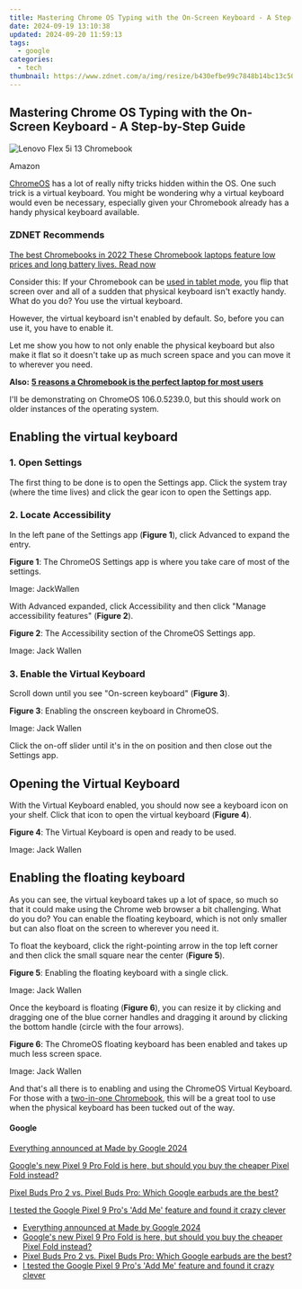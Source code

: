 ```yaml
---
title: Mastering Chrome OS Typing with the On-Screen Keyboard - A Step-by-Step Guide
date: 2024-09-19 13:10:38
updated: 2024-09-20 11:59:13
tags:
  - google
categories:
  - tech
thumbnail: https://www.zdnet.com/a/img/resize/b430efbe99c7848b14bc13c50529655fe747c6cb/2022/07/25/ef13e739-804e-498a-a30e-b90dfc158417/71kdehgnnfs-ac-sl1500.jpg?width=278&height=156&fit=crop&auto=webp
---
```


## Mastering Chrome OS Typing with the On-Screen Keyboard - A Step-by-Step Guide

![Lenovo Flex 5i 13 Chromebook](https://www.zdnet.com/a/img/resize/37336bf49c7984bdf159ca562fb427c5a1f5715c/2022/07/25/ef13e739-804e-498a-a30e-b90dfc158417/71kdehgnnfs-ac-sl1500.jpg?auto=webp&width=1280)

Amazon

[ChromeOS](https://www.zdnet.com/article/the-chromebook-turns-10-cheap-safe-powerful-and-still-gaining-on-windows/) has a lot of really nifty tricks hidden within the OS. One such trick is a virtual keyboard. You might be wondering why a virtual keyboard would even be necessary, especially given your Chromebook already has a handy physical keyboard available.

### **ZDNET** Recommends

[The best Chromebooks in 2022 These Chromebook laptops feature low prices and long battery lives.  Read now](https://www.zdnet.com/article/best-chromebook-laptop/)

Consider this: If your Chromebook can be [used in tablet mode](https://www.zdnet.com/article/best-2-in-1-laptop/), you flip that screen over and all of a sudden that physical keyboard isn't exactly handy. What do you do? You use the virtual keyboard. 

However, the virtual keyboard isn't enabled by default. So, before you can use it, you have to enable it.

Let me show you how to not only enable the physical keyboard but also make it flat so it doesn't take up as much screen space and you can move it to wherever you need. 

**Also:** [**5 reasons a Chromebook is the perfect laptop for most users**](https://www.zdnet.com/article/five-reasons-chromebooks-are-the-perfect-laptop/)

I'll be demonstrating on ChromeOS 106.0.5239.0, but this should work on older instances of the operating system.

## Enabling the virtual keyboard

### 1\. Open Settings

The first thing to be done is to open the Settings app. Click the system tray (where the time lives) and click the gear icon to open the Settings app.

### 2\. Locate Accessibility

In the left pane of the Settings app (**Figure 1**), click Advanced to expand the entry.

**Figure 1**: The ChromeOS Settings app is where you take care of most of the settings.

Image: JackWallen

With Advanced expanded, click Accessibility and then click "Manage accessibility features" (**Figure 2**).

**Figure 2**: The Accessibility section of the ChromeOS Settings app.

Image: Jack Wallen

### 3\. Enable the Virtual Keyboard

Scroll down until you see "On-screen keyboard" (**Figure 3**). 

**Figure 3**: Enabling the onscreen keyboard in ChromeOS.

Image: Jack Wallen

Click the on-off slider until it's in the on position and then close out the Settings app.

## Opening the Virtual Keyboard

With the Virtual Keyboard enabled, you should now see a keyboard icon on your shelf. Click that icon to open the virtual keyboard (**Figure 4**).

**Figure 4**: The Virtual Keyboard is open and ready to be used.

Image: Jack Wallen

## Enabling the floating keyboard

As you can see, the virtual keyboard takes up a lot of space, so much so that it could make using the Chrome web browser a bit challenging. What do you do? You can enable the floating keyboard, which is not only smaller but can also float on the screen to wherever you need it.

To float the keyboard, click the right-pointing arrow in the top left corner and then click the small square near the center (**Figure 5**).

**Figure 5**: Enabling the floating keyboard with a single click.

Image: Jack Wallen

Once the keyboard is floating (**Figure 6**), you can resize it by clicking and dragging one of the blue corner handles and dragging it around by clicking the bottom handle (circle with the four arrows).

**Figure 6**: The ChromeOS floating keyboard has been enabled and takes up much less screen space.

Image: Jack Wallen

And that's all there is to enabling and using the ChromeOS Virtual Keyboard. For those with a [two-in-one Chromebook](https://www.zdnet.com/article/best-chromebook-for-students/), this will be a great tool to use when the physical keyboard has been tucked out of the way.

#### Google

[Everything announced at Made by Google 2024](https://www.zdnet.com/article/everything-announced-at-made-by-google-2024-pixel-9-pro-fold-gemini-watch-3-and-more/ "Everything announced at Made by Google 2024")

[Google's new Pixel 9 Pro Fold is here, but should you buy the cheaper Pixel Fold instead?](https://www.zdnet.com/article/google-pixel-9-pro-fold-vs-pixel-fold/ "Google's new Pixel 9 Pro Fold is here, but should you buy the cheaper Pixel Fold instead?")

[Pixel Buds Pro 2 vs. Pixel Buds Pro: Which Google earbuds are the best?](https://www.zdnet.com/article/pixel-buds-pro-2-vs-pixel-buds-pro-which-google-earbuds-are-the-best/ "Pixel Buds Pro 2 vs. Pixel Buds Pro: Which Google earbuds are the best?")

[I tested the Google Pixel 9 Pro's 'Add Me' feature and found it crazy clever](https://www.zdnet.com/article/the-google-pixel-9-pros-add-me-feature-is-an-ar-camera-tool-youll-actually-use/ "I tested the Google Pixel 9 Pro's 'Add Me' feature and found it crazy clever")

* [Everything announced at Made by Google 2024](https://www.zdnet.com/article/everything-announced-at-made-by-google-2024-pixel-9-pro-fold-gemini-watch-3-and-more/ "Everything announced at Made by Google 2024")
* [Google's new Pixel 9 Pro Fold is here, but should you buy the cheaper Pixel Fold instead?](https://www.zdnet.com/article/google-pixel-9-pro-fold-vs-pixel-fold/ "Google's new Pixel 9 Pro Fold is here, but should you buy the cheaper Pixel Fold instead?")
* [Pixel Buds Pro 2 vs. Pixel Buds Pro: Which Google earbuds are the best?](https://www.zdnet.com/article/pixel-buds-pro-2-vs-pixel-buds-pro-which-google-earbuds-are-the-best/ "Pixel Buds Pro 2 vs. Pixel Buds Pro: Which Google earbuds are the best?")
* [I tested the Google Pixel 9 Pro's 'Add Me' feature and found it crazy clever](https://www.zdnet.com/article/the-google-pixel-9-pros-add-me-feature-is-an-ar-camera-tool-youll-actually-use/ "I tested the Google Pixel 9 Pro's 'Add Me' feature and found it crazy clever")

<ins class="adsbygoogle"
     style="display:block"
     data-ad-format="autorelaxed"
     data-ad-client="ca-pub-7571918770474297"
     data-ad-slot="1223367746"></ins>



<ins class="adsbygoogle"
     style="display:block"
     data-ad-client="ca-pub-7571918770474297"
     data-ad-slot="8358498916"
     data-ad-format="auto"
     data-full-width-responsive="true"></ins>

